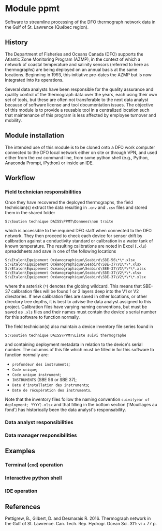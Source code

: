 # Module ppmt
Software to streamline processing of the DFO thermograph network data in the Gulf of 
St. Lawrence (Québec region).

## History
The Department of Fisheries and Oceans Canada (DFO) supports the Atlantic Zone Monitoring
Program (AZMP), in the context of which a network of coastal temperature and salinity sensors
(referred to here as thermographs) are being deployed on an annual basis at the same locations.
Beginning in 1993, this initiative pre-dates the AZMP but is now integrated into its operations.

Several data analysts have been responsible for the quality assurance and quality control of
the thermograph data over the years, each using their own set of tools, but these are often
not transferable to the next data analyst because of software license and tool documentation
issues. The objective of this module is to provide a reusable tool in a centralized location
such that maintenance of this program is less affected by employee turnover and mobility.

## Module installation
The intended use of this module is to be cloned onto a DFO work computer connected to the
DFO local network either on site or through VPN, and used either from the `cmd` command line,
from some python shell (e.g., Python, Anaconda Prompt, iPython) or inside an IDE.

## Workflow

### Field technician responsibilities
Once they have recovered the deployed thermographs, the field technician(s) extract the data
resulting in `.cnv` and `.csv` files and stored them in the shared folder
```
S:\Soutien technique DAISS\PPMT\Donnees\non traite
```
which is accessible to the required DFO staff when connected to the DFO network. They then proceed
to check each device for sensor drift by calibration against a conductivity standard or calibration
in a water tank of known temperature. The resulting calibrations are noted in Excel (`.xls`)
spreadsheets and save in one of the following locations
```
S:\Etalon\Équipement Océanographique\Seabird\SBE-56\*\*.xlsx
S:\Etalon\Équipement Océanographique\Seabird\SBE-37\V1\*\*.xlsx
S:\Etalon\Équipement Océanographique\Seabird\SBE-37\V1\*\*\*.xlsx
S:\Etalon\Équipement Océanographique\Seabird\SBE-37\V2\*\*.xlsx
S:\Etalon\Équipement Océanographique\Seabird\SBE-37\V2\*\*\*.xlsx
```
where the asterisk (`*`) denotes the globing wildcard. This means that SBE-37 calibration files will
be found 1 or 2 layers deep into the V1 or V2 directories. If new calibration files are saved in
other locations, or other directory tree depths, it is best to advise the data analyst assigned
to this project. Calibration files have varying naming conventions, but must be saved as `.xls` files
and their names must contain the device's serial number for this software to function normally.

The field technician(s) also maintain a device inventory file series found in
```
S:\Soutien technique DAISS\PPMT\Liste suivi thermographe
```
and containing deployment metadata in relation to the device's serial number. The columns of this file
which must be filled in for this software to function normally are:
* `profondeur des instruments`;
* `Code unique`;
* `Code unique instrument`;
* `INSTRUMENTS` (SBE 56 or SBE 37);
* `Date d'installation des instruments`;
* `Date de récupération des instruments`.

Note that the inventory files follow the naming convention `suivi(year of deployment; YYYY).xlsx` and that
filling in the bottom section ('Mouillages au fond') has historically been the data analyst's responsability.

### Data analyst responsibilities



### Data manager responsibilities

## Examples

### Terminal (`cmd`) operation

### Interactive python shell

### IDE operation

## References
Pettigrew, B., Gilbert, D. and Desmarais R. 2016. Thermograph network in the Gulf
of St. Lawrence. Can. Tech. Rep. Hydrogr. Ocean Sci. 311: vi + 77 p.
